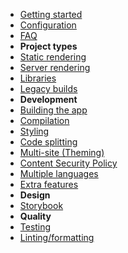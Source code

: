 - [Getting started](./docs/getting-started.md)
- [Configuration](./docs/configuration.md)
- [FAQ](./docs/faq)
- **Project types**
- [Static rendering](./docs/static-rendering.md)
- [Server rendering](./docs/server-rendering.md)
- [Libraries](./docs/libraries.md)
- [Legacy builds](./docs/legacy-builds.md)
- **Development**
- [Building the app](./docs/building-the-app.md)
- [Compilation](./docs/compilation.md)
- [Styling](./docs/styling.md)
- [Code splitting](./docs/code-splitting.md)
- [Multi-site (Theming)](./docs/multi-site.md)
- [Content Security Policy](./docs/csp.md)
- [Multiple languages](./docs/multi-language.md)
- [Extra features](./docs/extra-features.md)
- **Design**
- [Storybook](./docs/storybook.md)
- **Quality**
- [Testing](./docs/testing.md)
- [Linting/formatting](./docs/linting.md)
